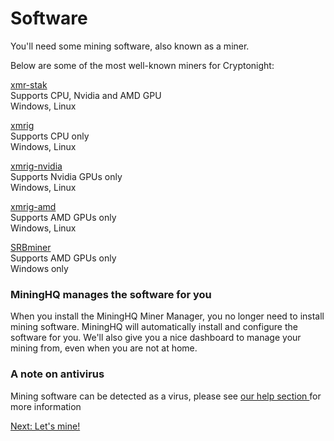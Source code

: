 # Software

You'll need some mining software, also known as a miner.

Below are some of the most well-known miners for Cryptonight:

<a target="_blank" class="text-link text-primary" href="https://github.com/fireice-uk/xmr-stak">xmr-stak<i class="fa fa-fw fa-external-link"></i></a><br />
Supports CPU, Nvidia and AMD GPU<br />
Windows, Linux

<a target="_blank" class="text-link text-primary" href="https://github.com/xmrig/xmrig">xmrig<i class="fa fa-fw fa-external-link"></i></a><br />
Supports CPU only<br />
Windows, Linux

<a target="_blank" class="text-link text-primary" href="https://github.com/xmrig/xmrig-nvidia">xmrig-nvidia<i class="fa fa-fw fa-external-link"></i></a><br />
Supports Nvidia GPUs only<br />
Windows, Linux

<a target="_blank" class="text-link text-primary" href="https://github.com/xmrig/xmrig-amd">xmrig-amd<i class="fa fa-fw fa-external-link"></i></a><br />
Supports AMD GPUs only<br />
Windows, Linux

<a target="_blank" class="text-link text-primary" href="https://www.srbminer.com">SRBminer<i class="fa fa-fw fa-external-link"></i></a><br />
Supports AMD GPUs only<br />
Windows only

### MiningHQ manages the software for you

When you install the MiningHQ Miner Manager, you no longer need to install mining software. MiningHQ will automatically install and configure the software for you. We'll also give you a nice dashboard to manage your mining from, even when you are not at home.

### A note on antivirus

Mining software can be detected as a virus, please see <a class="text-link text-primary" target="_blank" href="/help/antivirus">our help section <i class="fa fa-fw fa-external-link"></i></a> for more information

<a href="/bootcamp/mining-lets-mine" class="btn btn-info">Next: Let's mine! <i class="fa fa-fw fa-chevron-right"></i></a>
